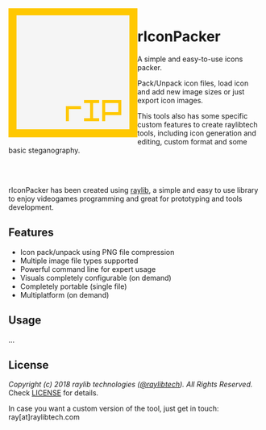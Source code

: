 <img align="left" src="logo/riconpacker_256x256.png" width=256>

# rIconPacker

A simple and easy-to-use icons packer.

Pack/Unpack icon files, load icon and add new image sizes or just export icon images. 

This tools also has some specific custom features to create raylibtech tools, including icon generation and editing, custom format and some basic steganography.

<br>
<br>

rIconPacker has been created using [raylib](http://www.raylib.com/), a simple and easy to use library to enjoy videogames programming and great for prototyping and tools development.

## Features
 - Icon pack/unpack using PNG file compression
 - Multiple image file types supported
 - Powerful command line for expert usage
 - Visuals completely configurable (on demand)
 - Completely portable (single file)
 - Multiplatform (on demand)

## Usage
...

## License
*Copyright (c) 2018 raylib technologies ([@raylibtech](https://twitter.com/raylibtech)). All Rights Reserved.* Check [LICENSE](LICENSE) for details.

In case you want a custom version of the tool, just get in touch: ray[at]raylibtech.com
